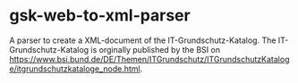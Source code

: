 gsk-web-to-xml-parser
=====================

A parser to create a XML-document of the IT-Grundschutz-Katalog. The IT-Grundschutz-Katalog is orginally published by
the BSI on https://www.bsi.bund.de/DE/Themen/ITGrundschutz/ITGrundschutzKataloge/itgrundschutzkataloge_node.html.
